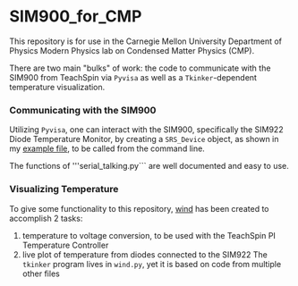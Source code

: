 # SIM900_for_CMP

This repository is for use in the Carnegie Mellon University Department of Physics Modern Physics lab on Condensed Matter Physics (CMP).

There are two main "bulks" of work: the code to communicate with the SIM900 from TeachSpin via ```Pyvisa``` as well as a 
```Tkinker```-dependent temperature visualization.

### Communicating with the SIM900

Utilizing ```Pyvisa```, one can interact with the SIM900, specifically the SIM922 Diode Temperature Monitor, by creating a ```SRS_Device``` 
object, as shown in my [example file](com_line.py), to be called from the command line.

The functions of '''serial_talking.py``` are well documented and easy to use.

### Visualizing Temperature

To give some functionality to this repository, [wind](wind.py) has been created to accomplish 2 tasks:
1. temperature to voltage conversion, to be used with the TeachSpin PI Temperature Controller
2. live plot of temperature from diodes connected to the SIM922
The ```tkinker``` program lives in ```wind.py```, yet it is based on code from multiple other files
